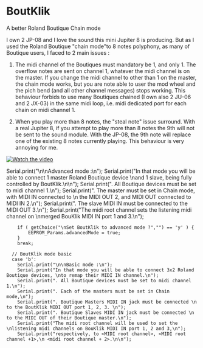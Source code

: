 # BoutKlik
A better Roland Boutique Chain mode

I own 2 JP-08 and I love the sound this mini Jupiter 8 is producing.
But as I used the Roland Boutique "chain mode"to 8 notes polyphony, as many of Boutique users, I faced to 2 main issues :

1. The midi channel of the Boutiques must mandatory be 1, and only 1.  The overflow notes are sent on channel 1, whatever the midi channel is on the master.  If you change the midi channel to other than 1 on the master, the chain mode works, but you are note able to user the mod wheel and the pich bend (and all other channel messages) stops working.  This behaviour forbids to use many Boutiques chained (I own also 2 JU-06 and 2 JX-03) in the same midi loop, i.e. midi dedicated port for each chain on midi channel 1.

2. When you play more than 8 notes, the "steal note" issue surround.  With a real Jupiter 8, if you attempt to play more than 8 notes the 9th will not be sent to the sound module.  With the JP-08, the 9th note will replace one of the existing 8 notes currently playing.  This behaviour is very annoying for me.

[![Watch the video](https://i.imgur.com/vKb2F1B.png)](https://youtu.be/Ejpw7GsyAGg)


 Serial.print("\n\nAdvanced mode :\n");
        Serial.print("In that mode you will be able to connect 1 master Roland Boutique device \nand 1 slave, being fully controlled by BoutKlik.\n\n");
        Serial.print(". All Boutique devices must be set to midi channel 1.\n");
        Serial.print(". The master must be set in Chain mode, with MIDI IN connected to \n  the MIDI OUT 2, and MIDI OUT connected to MIDI IN 2.\n");
        Serial.print(". The slave MIDI IN must be connected to the MIDI OUT 3.\n");
        Serial.print("The midi root channel sets the listening midi channel on \nmerged BouKlik MIDI IN port 1 and 3.\n");

        if ( getChoice("\nSet BoutKlik to advanced mode ?","") == 'y' ) {
            EEPROM_Params.advancedMode = true;
        }
        break;

      // BoutKlik mode basic
      case 'b':
        Serial.print("\n\nBasic mode :\n");
        Serial.print("In that mode you will be able to connect 3x2 Roland Boutique devices, \nto remap their MIDI IN channel.\n");
        Serial.print(". All Boutique devices must be set to midi channel 1.\n");
        Serial.print(". Each of the masters must be set in Chain mode,\n");
        Serial.print(". Boutique Masters MIDI IN jack must be connected \n  to the BoutKlik MIDI OUT port 1, 2, 3. \n");
        Serial.print(". Boutique Slaves MIDI IN jack must be connected \n  to the MIDI OUT of their Boutique master.\n");
        Serial.print("The midi root channel will be used to set the \nlistening midi channels on BouKlik MIDI IN port 1, 2 and 3,\n");
        Serial.print("respectively, to <MIDI root channel>, <MIDI root channel +1>,\n <midi root channel + 2>.\n\n");
